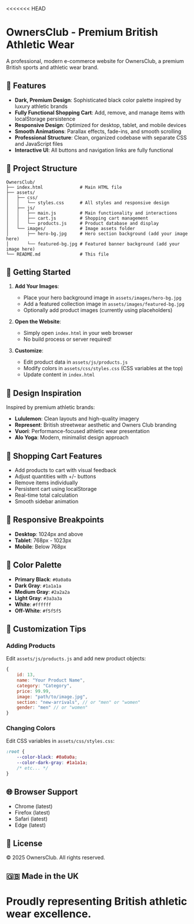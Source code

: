 <<<<<<< HEAD
# OwnersClub - Premium British Athletic Wear

A professional, modern e-commerce website for OwnersClub, a premium British sports and athletic wear brand.

## 🎯 Features

- **Dark, Premium Design**: Sophisticated black color palette inspired by luxury athletic brands
- **Fully Functional Shopping Cart**: Add, remove, and manage items with localStorage persistence
- **Responsive Design**: Optimized for desktop, tablet, and mobile devices
- **Smooth Animations**: Parallax effects, fade-ins, and smooth scrolling
- **Professional Structure**: Clean, organized codebase with separate CSS and JavaScript files
- **Interactive UI**: All buttons and navigation links are fully functional

## 📁 Project Structure

```
OwnersClub/
├── index.html              # Main HTML file
├── assets/
│   ├── css/
│   │   └── styles.css      # All styles and responsive design
│   ├── js/
│   │   ├── main.js         # Main functionality and interactions
│   │   ├── cart.js         # Shopping cart management
│   │   └── products.js     # Product database and display
│   └── images/             # Image assets folder
│       ├── hero-bg.jpg     # Hero section background (add your image here)
│       └── featured-bg.jpg # Featured banner background (add your image here)
└── README.md               # This file
```

## 🚀 Getting Started

1. **Add Your Images**:
   - Place your hero background image in `assets/images/hero-bg.jpg`
   - Add a featured collection image in `assets/images/featured-bg.jpg`
   - Optionally add product images (currently using placeholders)

2. **Open the Website**:
   - Simply open `index.html` in your web browser
   - No build process or server required!

3. **Customize**:
   - Edit product data in `assets/js/products.js`
   - Modify colors in `assets/css/styles.css` (CSS variables at the top)
   - Update content in `index.html`

## 🎨 Design Inspiration

Inspired by premium athletic brands:
- **Lululemon**: Clean layouts and high-quality imagery
- **Represent**: British streetwear aesthetic and Owners Club branding
- **Vuori**: Performance-focused athletic wear presentation
- **Alo Yoga**: Modern, minimalist design approach

## 🛒 Shopping Cart Features

- Add products to cart with visual feedback
- Adjust quantities with +/- buttons
- Remove items individually
- Persistent cart using localStorage
- Real-time total calculation
- Smooth sidebar animation

## 📱 Responsive Breakpoints

- **Desktop**: 1024px and above
- **Tablet**: 768px - 1023px
- **Mobile**: Below 768px

## 🎨 Color Palette

- **Primary Black**: `#0a0a0a`
- **Dark Gray**: `#1a1a1a`
- **Medium Gray**: `#2a2a2a`
- **Light Gray**: `#3a3a3a`
- **White**: `#ffffff`
- **Off-White**: `#f5f5f5`

## 🔧 Customization Tips

### Adding Products
Edit `assets/js/products.js` and add new product objects:

```javascript
{
    id: 13,
    name: "Your Product Name",
    category: "Category",
    price: 99.99,
    image: "path/to/image.jpg",
    section: "new-arrivals", // or "men" or "women"
    gender: "men" // or "women"
}
```

### Changing Colors
Edit CSS variables in `assets/css/styles.css`:

```css
:root {
    --color-black: #0a0a0a;
    --color-dark-gray: #1a1a1a;
    /* etc... */
}
```

## 🌐 Browser Support

- Chrome (latest)
- Firefox (latest)
- Safari (latest)
- Edge (latest)

## 📄 License

© 2025 OwnersClub. All rights reserved.

## 🇬🇧 Made in the UK

Proudly representing British athletic wear excellence.
=======
